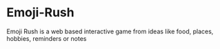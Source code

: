 # Emoji-Rush
Emoji Rush is a web based interactive game from ideas like food, places, hobbies, reminders or notes 
